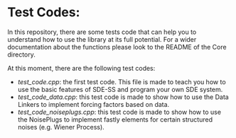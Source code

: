 # Test Codes:

In this repository, there are some tests code that can help you to understand how to use the library at its full potential.
For a wider documentation about the functions please look to the README of the Core directory.

At this moment, there are the following test codes:

- *test_code.cpp*: the first test code. This file is made to teach you how to use the basic features of SDE-SS and program your own SDE system.
- *test_code_data.cpp*: this test code is made to show how to use the Data Linkers to implement forcing factors based on data.
- *test_code_noiseplugs.cpp*: this test code is made to show how to use the NoisePlugs to implement fastly elements for certain structured noises (e.g. Wiener Process).